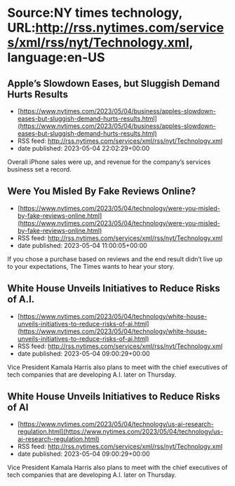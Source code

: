 # Source:NY times technology, URL:http://rss.nytimes.com/services/xml/rss/nyt/Technology.xml, language:en-US

## Apple’s Slowdown Eases, but Sluggish Demand Hurts Results
 - [https://www.nytimes.com/2023/05/04/business/apples-slowdown-eases-but-sluggish-demand-hurts-results.html](https://www.nytimes.com/2023/05/04/business/apples-slowdown-eases-but-sluggish-demand-hurts-results.html)
 - RSS feed: http://rss.nytimes.com/services/xml/rss/nyt/Technology.xml
 - date published: 2023-05-04 22:02:29+00:00

Overall iPhone sales were up, and revenue for the company’s services business set a record.

## Were You Misled By Fake Reviews Online?
 - [https://www.nytimes.com/2023/05/04/technology/were-you-misled-by-fake-reviews-online.html](https://www.nytimes.com/2023/05/04/technology/were-you-misled-by-fake-reviews-online.html)
 - RSS feed: http://rss.nytimes.com/services/xml/rss/nyt/Technology.xml
 - date published: 2023-05-04 11:00:05+00:00

If you chose a purchase based on reviews and the end result didn’t live up to your expectations, The Times wants to hear your story.

## White House Unveils Initiatives to Reduce Risks of A.I.
 - [https://www.nytimes.com/2023/05/04/technology/white-house-unveils-initiatives-to-reduce-risks-of-ai.html](https://www.nytimes.com/2023/05/04/technology/white-house-unveils-initiatives-to-reduce-risks-of-ai.html)
 - RSS feed: http://rss.nytimes.com/services/xml/rss/nyt/Technology.xml
 - date published: 2023-05-04 09:00:29+00:00

Vice President Kamala Harris also plans to meet with the chief executives of tech companies that are developing A.I. later on Thursday.

## White House Unveils Initiatives to Reduce Risks of AI
 - [https://www.nytimes.com/2023/05/04/technology/us-ai-research-regulation.html](https://www.nytimes.com/2023/05/04/technology/us-ai-research-regulation.html)
 - RSS feed: http://rss.nytimes.com/services/xml/rss/nyt/Technology.xml
 - date published: 2023-05-04 09:00:29+00:00

Vice President Kamala Harris also plans to meet with the chief executives of tech companies that are developing A.I. later on Thursday.

